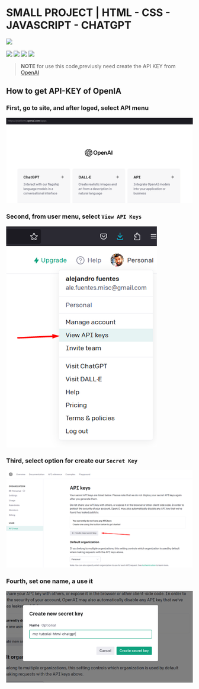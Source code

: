 # SMALL PROJECT | HTML - CSS - JAVASCRIPT - CHATGPT
![](https://img.shields.io/badge/by-Alejandro_Fuentes-informational?style=flat-square&color=cdcdcd)

![](https://img.shields.io/badge/HTML5-platform-informational?style=flat-square&logo=html5&labelColor=fff&color=cdcdcd) 
![](https://img.shields.io/badge/CSS3-layout-informational?style=flat-square&logo=css3&labelColor=000&color=cdcdcd) 
![](https://img.shields.io/badge/JS-code-informational?style=flat-square&logo=html5&labelColor=fff&color=cdcdcd) 
![](https://img.shields.io/badge/ChatGPT-AI-informational?style=flat-square&labelColor=000&color=cdcdcd)

> **NOTE** for use this code,previusly need create the API KEY from [OpenAI][link-openai]

## How to get API-KEY of OpenIA

### **First**, go to site, and after loged, select API menu

![First, go to site, and after loged, select API menu](resources/img/tutorial_openAI.png)

### **Second**, from user menu, select `View API Keys`

![Second, from user menu, select View API Keys](resources/img/tutorial_openAI-menu.png)

### **Third**, select option for create our `Secret Key`

![Third, select option for create our Secret Key](resources/img/tutorial_openAI-button-create-key.png)

### **Fourth**, set one name, a use it

![Fourth, set one name, a use it](resources/img/tutorial_openAI-create-name-key.png)

<!-- link, tools, etc -->
[link-openai]:https://openai.com/